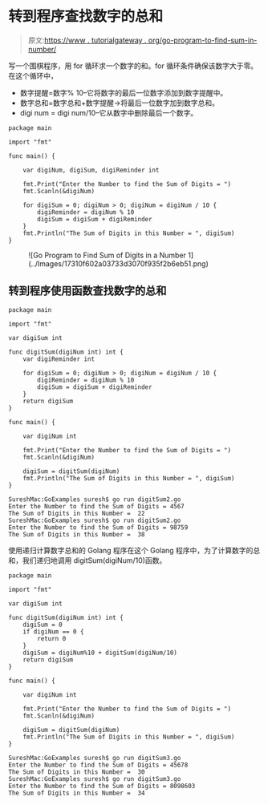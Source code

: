 # 转到程序查找数字的总和

> 原文:[https://www . tutorialgateway . org/go-program-to-find-sum-in-number/](https://www.tutorialgateway.org/go-program-to-find-sum-of-digits-in-a-number/)

写一个围棋程序，用 for 循环求一个数字的和。for 循环条件确保该数字大于零。在这个循环中，

*   数字提醒=数字% 10–它将数字的最后一位数字添加到数字提醒中。
*   数字总和=数字总和+数字提醒->将最后一位数字加到数字总和。
*   digi num = digi num/10–它从数字中删除最后一个数字。

```
package main

import "fmt"

func main() {

    var digiNum, digiSum, digiReminder int

    fmt.Print("Enter the Number to find the Sum of Digits = ")
    fmt.Scanln(&digiNum)

    for digiSum = 0; digiNum > 0; digiNum = digiNum / 10 {
        digiReminder = digiNum % 10
        digiSum = digiSum + digiReminder
    }
    fmt.Println("The Sum of Digits in this Number = ", digiSum)
}
```

<figure class="wp-block-image size-large">![Go Program to Find Sum of Digits in a Number 1](../Images/17310f602a03733d3070f935f2b6eb51.png)</figure>

## 转到程序使用函数查找数字的总和

```
package main

import "fmt"

var digiSum int

func digitSum(digiNum int) int {
    var digiReminder int

    for digiSum = 0; digiNum > 0; digiNum = digiNum / 10 {
        digiReminder = digiNum % 10
        digiSum = digiSum + digiReminder
    }
    return digiSum
}

func main() {

    var digiNum int

    fmt.Print("Enter the Number to find the Sum of Digits = ")
    fmt.Scanln(&digiNum)

    digiSum = digitSum(digiNum)
    fmt.Println("The Sum of Digits in this Number = ", digiSum)
}
```

```
SureshMac:GoExamples suresh$ go run digitSum2.go
Enter the Number to find the Sum of Digits = 4567
The Sum of Digits in this Number =  22
SureshMac:GoExamples suresh$ go run digitSum2.go
Enter the Number to find the Sum of Digits = 98759
The Sum of Digits in this Number =  38
```

使用递归计算数字总和的 Golang 程序在这个 Golang 程序中，为了计算数字的总和，我们递归地调用 digitSum(digiNum/10)函数。

```
package main

import "fmt"

var digiSum int

func digitSum(digiNum int) int {
    digiSum = 0
    if digiNum == 0 {
        return 0
    }
    digiSum = digiNum%10 + digitSum(digiNum/10)
    return digiSum
}

func main() {

    var digiNum int

    fmt.Print("Enter the Number to find the Sum of Digits = ")
    fmt.Scanln(&digiNum)

    digiSum = digitSum(digiNum)
    fmt.Println("The Sum of Digits in this Number = ", digiSum)
}
```

```
SureshMac:GoExamples suresh$ go run digitSum3.go
Enter the Number to find the Sum of Digits = 45678
The Sum of Digits in this Number =  30
SureshMac:GoExamples suresh$ go run digitSum3.go
Enter the Number to find the Sum of Digits = 8098603
The Sum of Digits in this Number =  34
```